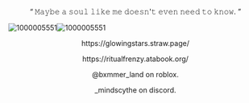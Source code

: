 <p align="center">
“ 𝙼𝚊𝚢𝚋𝚎 𝚊 𝚜𝚘𝚞𝚕 𝚕𝚒𝚔𝚎 𝚖𝚎 𝚍𝚘𝚎𝚜𝚗'𝚝 𝚎𝚟𝚎𝚗 𝚗𝚎𝚎𝚍 𝚝𝚘 𝚔𝚗𝚘𝚠. ”
</p>

![1000005551](https://github.com/user-attachments/assets/63e6befa-827d-41cd-9c18-dc21de6befea)![1000005551](https://github.com/user-attachments/assets/63e6befa-827d-41cd-9c18-dc21de6befea)






<p align="center">
https://glowingstars.straw.page/
</p>
<p align="center">
https://ritualfrenzy.atabook.org/
</p>

<p align="center">
@bxmmer_land on roblox.
</p>
<p align="center">
_mindscythe on discord.
</p>
